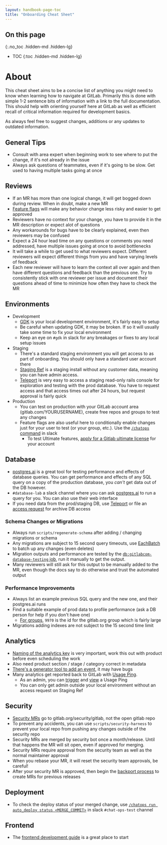 ```yaml
---
layout: handbook-page-toc
title: "Onboarding Cheat Sheet"
---
```


## On this page
{:.no_toc .hidden-md .hidden-lg}

- TOC
{:toc .hidden-md .hidden-lg}

# About
This cheat sheet aims to be a concise list of anything you might need to know when learning how to navigate at GitLab. Primarily this is done with simple 1-2 sentence bits of information with a link to the full documentation. This should help with orienting yourself here at GitLab as well as efficient recall of critical information required for development basics. 

As always feel free to suggest changes, additions or any updates to outdated information.

## General Tips
- Consult with area expert when beginning work to see where to put the change, if it's not already in the issue
- Always ask questions of teammates, even if it's going to be slow. Get used to having multiple tasks going at once

## Reviews
- If an MR has more than one logical change, it will get bogged down during review. When in doubt, make a new MR
- [Feature flags](https://docs.gitlab.com/ee/development/feature_flags/#create-a-new-feature-flag) will make any behavior change less risky and easier to get approved 
- Reviewers have no context for your change, you have to provide it in the MR description or expect alot of questions
- Any workarounds for bugs have to be clearly explained, even then reviewers may be confused
- Expect a 24 hour lead time on any questions or comments you need addressed, have multiple issues going at once to avoid bottlenecks
- It will take a while to get used to what reviewers expect. Different reviewers will expect different things from you and have varying levels of feedback
- Each new reviewer will have to learn the context all over again and then have different questions and feedback than the previous one. Try to consistently stick with one reviewer per issue and document their questions ahead of time to minimize how often they have to check the MR

## Environments
- Development
	- [GDK](https://gitlab.com/gitlab-org/gitlab-development-kit/-/blob/main/doc/index.md#one-line-installation) is your local development environment, it's fairly easy to setup
	- Be careful when updating GDK, it may be broken. If so it will usually take some time to fix your local environment
	- Keep an eye on `#gdk` in slack for any breakages or fixes to any local setup issues
- Staging
	- There's a standard staging environment you will get access to as part of onboarding. You should only have a standard user account there
	- [Staging Ref](https://about.gitlab.com/handbook/engineering/infrastructure/environments/staging-ref/#how-to-use-staging-ref) is a staging install without any customer data, meaning you can have admin access.
	- [Teleport](https://gitlab.com/gitlab-com/runbooks/-/blob/master/docs/Teleport/Connect_to_Rails_Console_via_Teleport.md#how-to-use-teleport-to-connect-to-rails-console) is very easy to access a staging read-only rails console for exploration and testing with the prod database. You have to request access and that access times out after 24 hours, but request approval is fairly quick
- Production
	- You can test on production with your GitLab account area (gitlab.com/YOURUSERNAME), create free repos and groups to test any changes
	- Feature flags are also useful here to conditionally enable changes just for your user to test (or your group, etc.). Use the [`/chatops` command](https://about.gitlab.com/handbook/support/workflows/chatops.html#feature-flags) in slack
        - To test Ultimate features, [apply for a Gitlab ultimate license](https://about.gitlab.com/handbook/incentives/#gitlab-ultimate) for your account

## Database
- [postgres.ai](https://postgres.ai/) is a great tool for testing performance and effects of database queries. You can get performance and effects of any SQL query on a copy of the production database, you _can't_ get data out of the DB however.
- `#database-lab` a slack channel where you can ask [postgres.ai](https://postgres.ai/) to run a query for you. You can also use their web interface
- If you need data from the prod/staging DB, use [Teleport](https://gitlab.com/gitlab-com/runbooks/-/blob/master/docs/Teleport/Connect_to_Rails_Console_via_Teleport.md#how-to-use-teleport-to-connect-to-rails-console) or file an [access request](https://about.gitlab.com/handbook/business-technology/team-member-enablement/onboarding-access-requests/access-requests/) for archive DB access

### Schema Changes or Migrations
- Always run `scripts/regenerate-schema` after adding / changing migrations or schema
- Any migrations are subject to 15 second query timeouts, use [EachBatch](https://docs.gitlab.com/ee/development/iterating_tables_in_batches.html#eachbatch-in-data-migrations) to batch up any changes (even deletes)
- Migration outputs and performance are tested by the [`db:gitlabcom-database-testing` job](https://docs.gitlab.com/ee/development/database/database_migration_pipeline.html), run it manually to get the output.
- Many reviewers will still ask for this output to be manually added to the MR, even though the docs say to do otherwise and trust the automated output

### Performance Improvements
- Always list an example previous SQL query and the new one, and their postgres.ai runs
- Find a suitable example of prod data to profile performance (ask a DB person for help if you don't have one)
	- [For groups](https://docs.gitlab.com/ee/development/database/pagination_performance_guidelines.html#by-group), `9970` is the id for the gitlab.org group which is fairly large 
- Migrations adding indexes are not subject to the 15 second time limit

## Analytics
- [Naming of the analytics key](https://docs.gitlab.com/ee/development/service_ping/metrics_dictionary.html#metric-name-suggestion-examples) is very important, work this out with product before even scheduling the work
- Also need product section / stage / category correct in metadata
- [There's a generator tool to add an event](https://docs.gitlab.com/ee/development/service_ping/metrics_dictionary.html#metric-name-suggestion-examples), it may have bugs
- Many analytics get reported back to GitLab with [Usage Ping](https://docs.gitlab.com/ee/development/service_ping/). 
	- As an admin, you can [trigger](https://gitlab.com/gitlab-org/gitlab/-/issues/288829#note_521409401) and [view](https://docs.gitlab.com/ee/development/service_ping/) a Usage Ping
	- You can only get admin outside your local environment without an access request on Staging Ref 

## Security
- [Security MRs](https://gitlab.com/gitlab-org/release/docs/blob/master/general/security/developer.md#security-releases-critical-non-critical-as-a-developer) go to gitlab.org/security/gitlab, not the open gitlab repo
- To prevent any accidents, you can use `scripts/security-harness` to prevent your local repo from pushing any changes outside of the security repo
- Security MRs are merged by security bot once a month/release. Until that happens the MR will sit open, even if approved for merging.
- Security MRs require approval from the security team as well as the normal maintainer approval
- When you rebase your MR, it will reset the security team approvals, be careful!
- After your security MR is approved, then begin the [backport process](https://gitlab.com/gitlab-org/release/docs/-/blob/master/general/security/developer.md#backports) to create MRs for previous releases

## Deployment
- To check the deploy status of your merged change, use [`/chatops run auto_deploy status <MERGE_COMMIT>`](https://gitlab.com/gitlab-org/release/docs/blob/master/general/deploy/auto-deploy.md#auto-deploy-status) in slack `#chat-ops-test` channel

## Frontend
- The [frontend development guide](https://docs.gitlab.com/ee/development/fe_guide/index.html) is a great place to start
